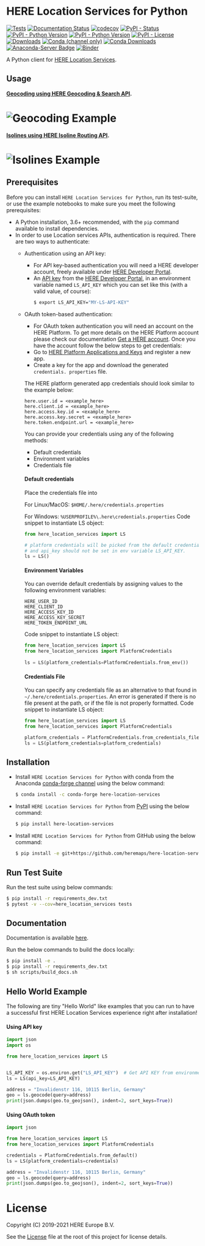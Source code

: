 # HERE Location Services for Python

[![Tests](https://github.com/heremaps/here-location-services-python/workflows/Tests/badge.svg)](https://github.com/heremaps/here-location-services-python/actions)
[![Documentation Status](https://readthedocs.org/projects/here-location-services-python/badge/?version=stable)](https://here-location-services-python.readthedocs.io/en/stable/?badge=stable)
[![codecov](https://codecov.io/gh/heremaps/here-location-services-python/branch/master/graph/badge.svg?token=G7Q1DWFI3W)](https://codecov.io/gh/heremaps/here-location-services-python)
[![PyPI - Status](https://img.shields.io/pypi/status/here-location-services)](https://pypi.org/project/here-location-services/)
[![PyPI - Python Version](https://img.shields.io/pypi/v/here-location-services.svg?logo=pypi)](https://pypi.org/project/here-location-services/)
[![PyPI - Python Version](https://img.shields.io/pypi/pyversions/here-location-services)](https://pypi.org/project/here-location-services/)
[![PyPI - License](https://img.shields.io/pypi/l/here-location-services)](https://pypi.org/project/here-location-services/)
[![Downloads](https://pepy.tech/badge/here-location-services)](https://pepy.tech/project/here-location-services)
[![Conda (channel only)](https://img.shields.io/conda/vn/conda-forge/here-location-services?logo=conda-forge)](https://anaconda.org/conda-forge/here-location-services)
[![Conda Downloads](https://img.shields.io/conda/dn/conda-forge/here-location-services)](https://anaconda.org/conda-forge/here-location-services)
[![Anaconda-Server Badge](https://anaconda.org/conda-forge/here-location-services/badges/latest_release_date.svg)](https://anaconda.org/conda-forge/here-location-services)
[![Binder](https://mybinder.org/badge_logo.svg)](https://mybinder.org/v2/gh/heremaps/here-location-services-python/master?urlpath=lab/tree/docs/notebooks)

A Python client for [HERE Location Services](https://developer.here.com/documentation#services).

## Usage
**[Geocoding using HERE Geocoding & Search API](https://developer.here.com/documentation/geocoding-search-api/dev_guide/topics/endpoint-geocode-brief.html).**
# ![Geocoding Example](https://github.com/heremaps/here-location-services-python/raw/master/images/geocoding.gif)
**[Isolines using HERE Isoline Routing API](https://developer.here.com/documentation/isoline-routing-api/dev_guide/index.html).**
# ![Isolines Example](https://github.com/heremaps/here-location-services-python/raw/master/images/isolines.gif)

## Prerequisites

Before you can install `HERE Location Services for Python`, run its test-suite, or use the example notebooks to make sure you meet the following prerequisites:

- A Python installation, 3.6+ recommended, with the `pip` command available to install dependencies.
- In order to use Location services APIs, authentication is required. 
  There are two ways to authenticate:
  - Authentication using an API key: 
    - For API key-based authentication you will need a HERE developer account, freely available under [HERE Developer Portal](https://developer.here.com).
    - An [API key](https://developer.here.com/documentation/identity-access-management/dev_guide/topics/dev-apikey.html) from the [HERE Developer Portal](https://developer.here.com), in an environment variable named `LS_API_KEY` which you can set like this (with a valid value, of course):
      ```bash
      $ export LS_API_KEY="MY-LS-API-KEY"
      ```
  - OAuth token-based authentication:
    - For OAuth token authentication you will need an account on the HERE Platform.
      To get more details on the HERE Platform account please check our documentation [Get a HERE account](https://developer.here.com/documentation/identity-access-management/dev_guide/topics/obtain-user-credentials.html).
    Once you have the account follow the below steps to get credentials:
    - Go to [HERE Platform Applications and Keys](https://platform.here.com/profile/apps-and-keys) and register a new app.
    - Create a key for the app and download the generated `credentials. properties` file.

    The HERE platform generated app credentials should look similar to the example below:
    ```
    here.user.id = <example_here>
    here.client.id = <example_here>
    here.access.key.id = <example_here>
    here.access.key.secret = <example_here>
    here.token.endpoint.url = <example_here>
    ```
    You can provide your credentials using any of the following methods:
    - Default credentials
    - Environment variables
    - Credentials file

    #### Default credentials
    Place the credentials file into

    For Linux/MacOS: `$HOME/.here/credentials.properties`

    For Windows: `%USERPROFILE%\.here\credentials.properties`
    Code snippet to instantiate LS object:
    ```python
    from here_location_services import LS
    
    # platform credentials will be picked from the default credentials file's location mentioned above
    # and api_key should not be set in env variable LS_API_KEY.
    ls = LS()
    ```

    #### Environment Variables
    You can override default credentials by assigning values to the following environment variables:
    ```
    HERE_USER_ID
    HERE_CLIENT_ID
    HERE_ACCESS_KEY_ID
    HERE_ACCESS_KEY_SECRET
    HERE_TOKEN_ENDPOINT_URL
    ```
    Code snippet to instantiate LS object:
    ```python
    from here_location_services import LS
    from here_location_services import PlatformCredentials
   
    ls = LS(platform_credentials=PlatformCredentials.from_env()) 
    ```
    #### Credentials File
    You can specify any credentials file as an alternative to that found in `~/.here/credentials.properties`. An error is generated if there is no file present at the path, or if the file is not properly formatted.
    Code snippet to instantiate LS object:
    ```python
    from here_location_services import LS
    from here_location_services import PlatformCredentials
    
    platform_credentials = PlatformCredentials.from_credentials_file("<Path_to_file>")
    ls = LS(platform_credentials=platform_credentials) 
    ```
  
## Installation

- Install `HERE Location Services for Python` with conda from the Anaconda [conda-forge channel](https://anaconda.org/conda-forge/here-location-services) using the below command:

    ```bash
    $ conda install -c conda-forge here-location-services
    ```
- Install `HERE Location Services for Python` from [PyPI](https://pypi.org/project/here-location-services/) using the below command:

  ```bash
  $ pip install here-location-services
  ```

- Install `HERE Location Services for Python` from GitHub using the below command:

  ```bash
  $ pip install -e git+https://github.com/heremaps/here-location-services-python#egg=here-location-services
  ```

## Run Test Suite

Run the test suite using below commands:

```bash
$ pip install -r requirements_dev.txt
$ pytest -v --cov=here_location_services tests
```

## Documentation

Documentation is available [here](https://here-location-services-python.readthedocs.io/en/stable/).

Run the below commands to build the docs locally:

```bash
$ pip install -e .
$ pip install -r requirements_dev.txt
$ sh scripts/build_docs.sh
```

## Hello World Example
The following are tiny "Hello World" like examples that you can run to have a successful first HERE Location Services experience right after installation!

#### Using API key
```python
import json
import os

from here_location_services import LS


LS_API_KEY = os.environ.get("LS_API_KEY")  # Get API KEY from environment.
ls = LS(api_key=LS_API_KEY)

address = "Invalidenstr 116, 10115 Berlin, Germany"
geo = ls.geocode(query=address)
print(json.dumps(geo.to_geojson(), indent=2, sort_keys=True))
```
#### Using OAuth token
```python
import json

from here_location_services import LS
from here_location_services import PlatformCredentials

credentials = PlatformCredentials.from_default()
ls = LS(platform_credentials=credentials)

address = "Invalidenstr 116, 10115 Berlin, Germany"
geo = ls.geocode(query=address)
print(json.dumps(geo.to_geojson(), indent=2, sort_keys=True))
```

# License
Copyright (C) 2019-2021 HERE Europe B.V.

See the [License](LICENSE) file at the root of this project for license details.

